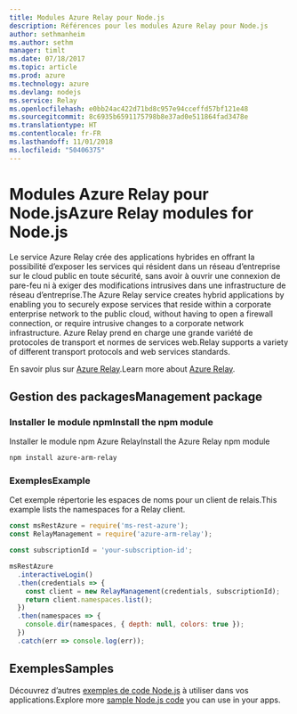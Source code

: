 ```yaml
---
title: Modules Azure Relay pour Node.js
description: Références pour les modules Azure Relay pour Node.js
author: sethmanheim
ms.author: sethm
manager: timlt
ms.date: 07/18/2017
ms.topic: article
ms.prod: azure
ms.technology: azure
ms.devlang: nodejs
ms.service: Relay
ms.openlocfilehash: e0bb24ac422d71bd8c957e94cceffd57bf121e48
ms.sourcegitcommit: 8c6935b6591175798b8e37ad0e511864fad3478e
ms.translationtype: HT
ms.contentlocale: fr-FR
ms.lasthandoff: 11/01/2018
ms.locfileid: "50406375"
---
```

# <a name="azure-relay-modules-for-nodejs"></a><span data-ttu-id="6006b-103">Modules Azure Relay pour Node.js</span><span class="sxs-lookup"><span data-stu-id="6006b-103">Azure Relay modules for Node.js</span></span>

<span data-ttu-id="6006b-104">Le service Azure Relay crée des applications hybrides en offrant la possibilité d’exposer les services qui résident dans un réseau d’entreprise sur le cloud public en toute sécurité, sans avoir à ouvrir une connexion de pare-feu ni à exiger des modifications intrusives dans une infrastructure de réseau d’entreprise.</span><span class="sxs-lookup"><span data-stu-id="6006b-104">The Azure Relay service creates hybrid applications by enabling you to securely expose services that reside within a corporate enterprise network to the public cloud, without having to open a firewall connection, or require intrusive changes to a corporate network infrastructure.</span></span> <span data-ttu-id="6006b-105">Azure Relay prend en charge une grande variété de protocoles de transport et normes de services web.</span><span class="sxs-lookup"><span data-stu-id="6006b-105">Relay supports a variety of different transport protocols and web services standards.</span></span>

<span data-ttu-id="6006b-106">En savoir plus sur [Azure Relay](https://docs.microsoft.com/azure/service-bus-relay/relay-what-is-it).</span><span class="sxs-lookup"><span data-stu-id="6006b-106">Learn more about [Azure Relay](https://docs.microsoft.com/azure/service-bus-relay/relay-what-is-it).</span></span>

## <a name="management-package"></a><span data-ttu-id="6006b-107">Gestion des packages</span><span class="sxs-lookup"><span data-stu-id="6006b-107">Management package</span></span>

### <a name="install-the-npm-module"></a><span data-ttu-id="6006b-108">Installer le module npm</span><span class="sxs-lookup"><span data-stu-id="6006b-108">Install the npm module</span></span>

<span data-ttu-id="6006b-109">Installer le module npm Azure Relay</span><span class="sxs-lookup"><span data-stu-id="6006b-109">Install the Azure Relay npm module</span></span>

```bash
npm install azure-arm-relay
```

### <a name="example"></a><span data-ttu-id="6006b-110">Exemples</span><span class="sxs-lookup"><span data-stu-id="6006b-110">Example</span></span>

<span data-ttu-id="6006b-111">Cet exemple répertorie les espaces de noms pour un client de relais.</span><span class="sxs-lookup"><span data-stu-id="6006b-111">This example lists the namespaces for a Relay client.</span></span>

```javascript
const msRestAzure = require('ms-rest-azure');
const RelayManagement = require('azure-arm-relay');

const subscriptionId = 'your-subscription-id';

msRestAzure
  .interactiveLogin()
  .then(credentials => {
    const client = new RelayManagement(credentials, subscriptionId);
    return client.namespaces.list();
  })
  .then(namespaces => {
    console.dir(namespaces, { depth: null, colors: true });
  })
  .catch(err => console.log(err));
```

## <a name="samples"></a><span data-ttu-id="6006b-112">Exemples</span><span class="sxs-lookup"><span data-stu-id="6006b-112">Samples</span></span>

<span data-ttu-id="6006b-113">Découvrez d’autres [exemples de code Node.js](https://azure.microsoft.com/resources/samples/?platform=nodejs) à utiliser dans vos applications.</span><span class="sxs-lookup"><span data-stu-id="6006b-113">Explore more [sample Node.js code](https://azure.microsoft.com/resources/samples/?platform=nodejs) you can use in your apps.</span></span>
